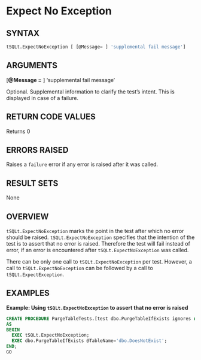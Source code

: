 # Expect No Exception

## SYNTAX
```sql 
tSQLt.ExpectNoException [ [@Message= ] 'supplemental fail message']
```

## ARGUMENTS
[**@Message =** ] ‘supplemental fail message’

Optional. Supplemental information to clarify the test’s intent. This is displayed in case of a failure.

## RETURN CODE VALUES
Returns 0

## ERRORS RAISED
Raises a `failure` error if any error is raised after it was called.

## RESULT SETS
None

## OVERVIEW
`tSQLt.ExpectNoException` marks the point in the test after which no error should be raised. `tSQLt.ExpectNoException` specifies that the intention of the test is to assert that no error is raised. Therefore the test will fail instead of error, if an error is encountered after `tSQLt.ExpectNoException` was called.

There can be only one call to `tSQLt.ExpectNoException` per test. However, a call to `tSQLt.ExpectNoException` can be followed by a call to `tSQLt.ExpectException`.

## EXAMPLES
**Example: Using `tSQLt.ExpectNoException` to assert that no error is raised**

```sql
CREATE PROCEDURE PurgeTableTests.[test dbo.PurgeTableIfExists ignores not existing table]
AS
BEGIN
  EXEC tSQLt.ExpectNoException;
  EXEC dbo.PurgeTableIfExists @TableName='dbo.DoesNotExist';
END;
GO
```